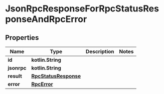 
# JsonRpcResponseForRpcStatusResponseAndRpcError

## Properties
| Name | Type | Description | Notes |
| ------------ | ------------- | ------------- | ------------- |
| **id** | **kotlin.String** |  |  |
| **jsonrpc** | **kotlin.String** |  |  |
| **result** | [**RpcStatusResponse**](RpcStatusResponse.md) |  |  |
| **error** | [**RpcError**](RpcError.md) |  |  |



